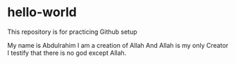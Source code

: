 # hello-world
This repository is for practicing Github setup

My name is Abdulrahim
I am a creation of Allah
And Allah is my only Creator
I testify that there is no god except Allah.
